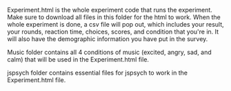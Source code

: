 Experiment.html is the whole experiment code that runs the experiment. Make sure to download all files in this folder for the html to work. When the whole experiment is done, a csv file will pop out, which includes your result, your rounds, reaction time, choices, scores, and condition that you're in. It will also have the demographic information you have put in the survey.

Music folder contains all 4 conditions of music (excited, angry, sad, and calm) that will be used in the Experiment.html file.

jspsych folder contains essential files for jspsych to work in the Experiment.html file.